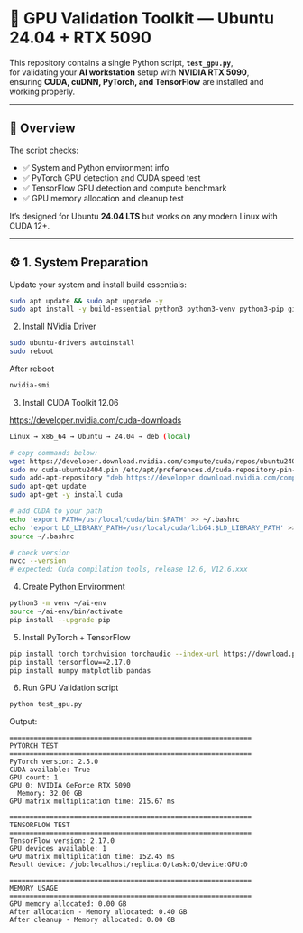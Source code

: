 # 🧠 GPU Validation Toolkit — Ubuntu 24.04 + RTX 5090

This repository contains a single Python script, **`test_gpu.py`**,  
for validating your **AI workstation** setup with **NVIDIA RTX 5090**,  
ensuring **CUDA, cuDNN, PyTorch, and TensorFlow** are installed and working properly.

---

## 🚀 Overview

The script checks:

- ✅ System and Python environment info  
- ✅ PyTorch GPU detection and CUDA speed test  
- ✅ TensorFlow GPU detection and compute benchmark  
- ✅ GPU memory allocation and cleanup test  

It’s designed for Ubuntu **24.04 LTS** but works on any modern Linux with CUDA 12+.

---

## ⚙️ 1. System Preparation

Update your system and install build essentials:

```bash
sudo apt update && sudo apt upgrade -y
sudo apt install -y build-essential python3 python3-venv python3-pip git curl wget htop
```

2. Install NVidia Driver

```bash
sudo ubuntu-drivers autoinstall
sudo reboot
```

After reboot

```bash
nvidia-smi
```


3. Install CUDA Toolkit 12.06

https://developer.nvidia.com/cuda-downloads

```bash
Linux → x86_64 → Ubuntu → 24.04 → deb (local)

# copy commands below:
wget https://developer.download.nvidia.com/compute/cuda/repos/ubuntu2404/x86_64/cuda-ubuntu2404.pin
sudo mv cuda-ubuntu2404.pin /etc/apt/preferences.d/cuda-repository-pin-600
sudo add-apt-repository "deb https://developer.download.nvidia.com/compute/cuda/repos/ubuntu2404/x86_64/ /"
sudo apt-get update
sudo apt-get -y install cuda

# add CUDA to your path
echo 'export PATH=/usr/local/cuda/bin:$PATH' >> ~/.bashrc
echo 'export LD_LIBRARY_PATH=/usr/local/cuda/lib64:$LD_LIBRARY_PATH' >> ~/.bashrc
source ~/.bashrc

# check version
nvcc --version
# expected: Cuda compilation tools, release 12.6, V12.6.xxx
```

4. Create Python Environment

```bash
python3 -m venv ~/ai-env
source ~/ai-env/bin/activate
pip install --upgrade pip
```

5. Install PyTorch + TensorFlow

```bash
pip install torch torchvision torchaudio --index-url https://download.pytorch.org/whl/cu126
pip install tensorflow==2.17.0
pip install numpy matplotlib pandas
```

6. Run GPU Validation script

```bash
python test_gpu.py
```

Output:

```
============================================================
PYTORCH TEST
============================================================
PyTorch version: 2.5.0
CUDA available: True
GPU count: 1
GPU 0: NVIDIA GeForce RTX 5090
  Memory: 32.00 GB
GPU matrix multiplication time: 215.67 ms

============================================================
TENSORFLOW TEST
============================================================
TensorFlow version: 2.17.0
GPU devices available: 1
GPU matrix multiplication time: 152.45 ms
Result device: /job:localhost/replica:0/task:0/device:GPU:0

============================================================
MEMORY USAGE
============================================================
GPU memory allocated: 0.00 GB
After allocation - Memory allocated: 0.40 GB
After cleanup - Memory allocated: 0.00 GB
```








